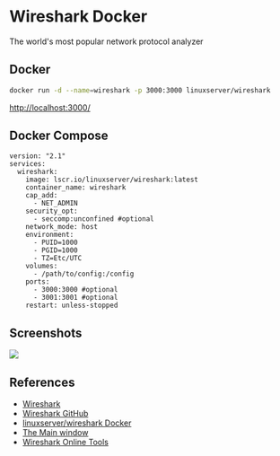 # Wireshark Docker

The world's most popular network protocol analyzer

## Docker
```sh
docker run -d --name=wireshark -p 3000:3000 linuxserver/wireshark
```
[http://localhost:3000/](http://localhost:3000/)

## Docker Compose
```
version: "2.1"
services:
  wireshark:
    image: lscr.io/linuxserver/wireshark:latest
    container_name: wireshark
    cap_add:
      - NET_ADMIN
    security_opt:
      - seccomp:unconfined #optional
    network_mode: host
    environment:
      - PUID=1000
      - PGID=1000
      - TZ=Etc/UTC
    volumes:
      - /path/to/config:/config
    ports:
      - 3000:3000 #optional
      - 3001:3001 #optional
    restart: unless-stopped
```

## Screenshots
![](https://www.wireshark.org/docs/wsug_html_chunked/images/ws-main.png)

## References
- [Wireshark](https://www.wireshark.org/)
- [Wireshark GitHub](https://github.com/wireshark/wireshark)
- [linuxserver/wireshark Docker](https://hub.docker.com/r/linuxserver/wireshark)
- [The Main window](https://www.wireshark.org/docs/wsug_html_chunked/ChUseMainWindowSection.html)
- [Wireshark Online Tools](https://www.wireshark.org/tools/)